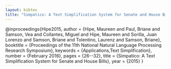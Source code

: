 ```yaml
---
layout: bibtex
title: "Simpatico: A Text Simplification System for Senate and House Bills"
---
```


@inproceedings{Hipe2015,
    author = {Hipe, Maureen and Paul, Briane and Samson, Vea and Collantes, Miguel and Hipe, Maureen and Sorilla, Juan Lorenzo and Samson, Briane and Tolentino, Laurenz and Samson, Briane},
    booktitle = {Proceedings of the 11th National Natural Language Processing Research Symposium},
    keywords = {Applications,Text Simplification},
    number = {February 2016},
    pages = {26--32},
    title = {Simpatico: A Text Simplification System for Senate and House Bills},
    year = {2015}
}

